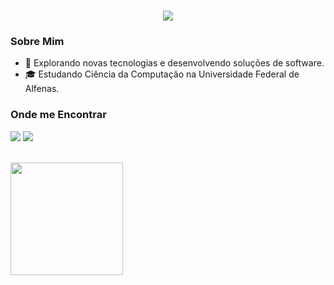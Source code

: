 <h1 align="center" style="color: pink;">
    <img src="https://readme-typing-svg.herokuapp.com/?font=Righteous&color=FF69B4&size=35&center=true&vCenter=true&width=600&height=70&duration=4000&lines=Olá,+me+chamo+Raissa+Nunes+Peret.;Seja+bem-vindo+ao+meu+perfil!" />
</h1>


### Sobre Mim
- 🤔 Explorando novas tecnologias e desenvolvendo soluções de software.
- 🎓 Estudando Ciência da Computação na Universidade Federal de Alfenas.

### Onde me Encontrar
<a href="https://instagram.com/raissayn" target="_blank"><img src="https://img.shields.io/badge/-Instagram-%23E4405F?style=for-the-badge&logo=instagram&logoColor=white" target="_blank"></a>
<a href="https://www.linkedin.com/in/raissa-nunes-179a86294" target="_blank"><img src="https://img.shields.io/badge/-LinkedIn-%230077B5?style=for-the-badge&logo=linkedin&logoColor=white" target="_blank">
</a> 

<br/>

<a href="https://github.com/raissayn" title="Profile">
  <img height="180em" src="https://github-readme-stats.vercel.app/api?username=raissayn&theme=dracula&show_icons=true" />
</a>

